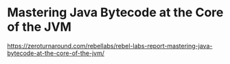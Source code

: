 # Mastering Java Bytecode at the Core of the JVM

















<https://zeroturnaround.com/rebellabs/rebel-labs-report-mastering-java-bytecode-at-the-core-of-the-jvm/>
